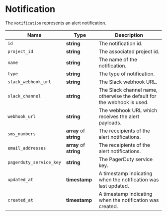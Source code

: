 # Notification

The `Notification` represents an alert notification.

__Name__ | __Type__ | __Description__
--- | --- | --- | 
`id` | __string__ | The notification id.
`project_id` | __string__ | The associated project id.
`name` | __string__ | The name of the notification.
`type` | __string__ | The type of notification.
`slack_webhook_url` | __string__ | The Slack webhook URL.
`slack_channel` | __string__ | The Slack channel name, otherwise the default for the webhook is used.
`webhook_url` | __string__ | The webhook URL which receives the alert payloads.
`sms_numbers` | __array__ of __string__ | The receipients of the alert notifications.
`email_addresses` | __array__ of __string__ | The receipients of the alert notifications.
`pagerduty_service_key` | __string__ | The PagerDuty service key.
`updated_at` | __timestamp__ | A timestamp indicating when the notification was last updated.
`created_at` | __timestamp__ | A timestamp indicating when the notification was created.
